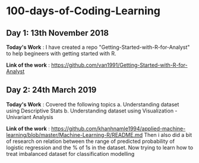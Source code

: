 # 100-days-of-Coding-Learning

## Day 1: 13th November 2018

**Today's Work** : I have created a repo "Getting-Started-with-R-for-Analyst" to help begineers with getting started with R.

**Link of the work** : https://github.com/van1991/Getting-Started-with-R-for-Analyst


## Day 2: 24th March 2019

**Today's Work** : Covered the following topics
a. Understanding dataset using Descriptive Stats
b. Understanding dataset using Visualization - Univariant Analysis

**Link of the work** : https://github.com/khanhnamle1994/applied-machine-learning/blob/master/Machine-Learning-R/README.md
Then i also did a bit of research on relation between the range of predicted probability of logistic regression and the % of 1s in the dataset. 
Now trying to learn how to treat imbalanced dataset for classification modelling
